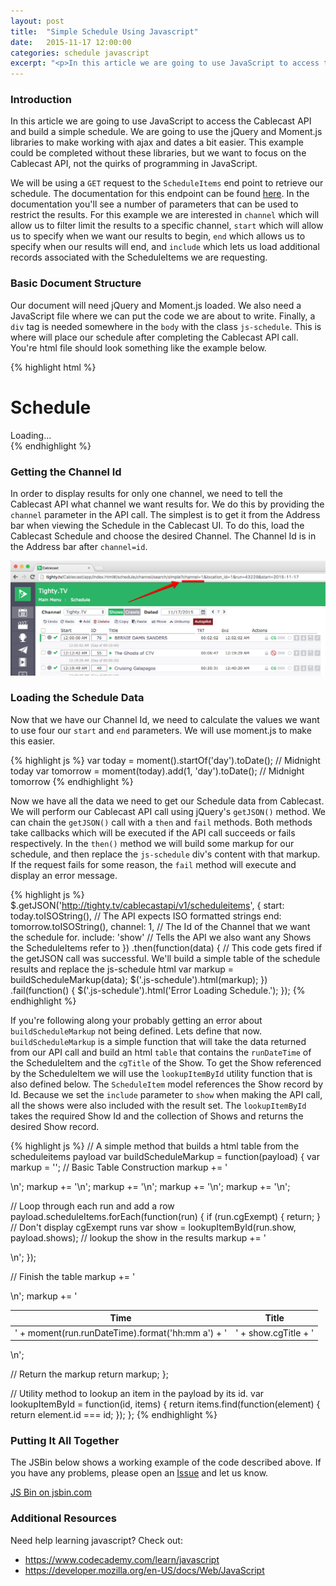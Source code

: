 ```yaml
---
layout: post
title:  "Simple Schedule Using Javascript"
date:   2015-11-17 12:00:00
categories: schedule javascript
excerpt: "<p>In this article we are going to use JavaScript to access the Cablecast API and build a simple schedule. We are going to use the jQuery and Moment.js libraries to make working with ajax and dates a bit easier. This example could be completed without these libraries, but we want to focus on the Cablecast API, not the quirks of programming in JavaScript.</p>"
---
```

<h3>Introduction</h3>
<p>
In this article we are going to use JavaScript to access the Cablecast API and build a simple schedule. We are going to use the jQuery and Moment.js libraries to make working with ajax and dates a bit easier. This example could be completed without these libraries, but we want to focus on the Cablecast API, not the quirks of programming in JavaScript.
</p>

<p>
We will be using a <code>GET</code> request to the <code>ScheduleItems</code> end point to retrieve our schedule. The documentation for this endpoint can be found <a href="http://tighty.tv/CablecastAPI/documentation/Api/GET-v1-scheduleitems_start_end_show_channel_page_size_offset_include_deleted_sort_order_include_since">here</a>. In the documentation you'll see a number of parameters that can be used to restrict the results. For this example we are interested in <code>channel</code> which will allow us to filter limit the results to a specific channel, <code>start</code> which will allow us to specify when we want our results to begin, <code>end</code> which allows us to specify when our results will end, and <code>include</code> which lets us load additional records associated with the ScheduleItems we are requesting.
</p>

<h3>Basic Document Structure</h3>

<p>
Our document will need jQuery and Moment.js loaded. We also need a JavaScript file where we can put the code we are about to write. Finally, a <code>div</code> tag is needed somewhere in the <code>body</code> with the class <code>js-schedule</code>. This is where will place our schedule after completing the Cablecast API call. You're html file should look something like the example below.
</p>

{% highlight html %}
<!DOCTYPE html>
<html>
<head>
<script src="https://code.jquery.com/jquery-1.11.3.js"></script>
<script src="https://cdn.jsdelivr.net/momentjs/2.10.6/moment-with-locales.min.js"></script>
<script src="schedule.js"></script>
  <meta charset="utf-8">
  <title>Simple Cablecast Schedule</title>
</head>
<body>
  <h1>Schedule</h1>
  <!-- A placeholder for our schedule data. The user will see this while the data loads. -->
  <div class="js-schedule">Loading...</div>
</body>
</html>
{% endhighlight %}

<h3>Getting the Channel Id</h3>

<p>
In order to display results for only one channel, we need to tell the Cablecast API what channel we want results for. We do this by providing the <code>channel</code> parameter in the API call. The simplest is to get it from the Address bar when viewing the Schedule in the Cablecast UI. To do this, load the Cablecast Schedule and choose the desired Channel. The Channel Id is in the Address bar after <code>channel=id</code>.
</p>

![Getting the Channel Id](/images/getting-channel-id.png)

<h3>Loading the Schedule Data</h3>

<p>
Now that we have our Channel Id, we need to calculate the values we want to use four our <code>start</code> and <code>end</code> parameters. We will use moment.js to make this easier.
</p>

{% highlight js %}
var today = moment().startOf('day').toDate(); // Midnight today
var tomorrow = moment(today).add(1, 'day').toDate(); // Midnight tomorrow
{% endhighlight %}

<p>
Now we have all the data we need to get our Schedule data from Cablecast. We will perform our Cablecast API call using jQuery's <code>getJSON()</code> method. We can chain the <code>getJSON()</code> call with a <code>then</code> and <code>fail</code> methods. Both methods take callbacks which will be executed if the API call succeeds or fails respectively. In the <code>then()</code> method we will build some markup for our schedule, and then replace the <code>js-schedule</code> div's content with that markup. If the request fails for some reason, the <code>fail</code> method will execute and display an error message.
</p>

{% highlight js %}
  $.getJSON('http://tighty.tv/cablecastapi/v1/scheduleitems', {
    start: today.toISOString(), // The API expects ISO formatted strings
    end: tomorrow.toISOString(),
    channel: 1, // The Id of the Channel that we want the schedule for.
    include: 'show' // Tells the API we also want any Shows the ScheduleItems refer to
  })
  .then(function(data) {
    // This code gets fired if the getJSON call was successful. We'll build a simple table of the schedule results and replace the js-schedule html
    var markup = buildScheduleMarkup(data);
    $('.js-schedule').html(markup);
  })
  .fail(function() {
    $('.js-schedule').html('Error Loading Schedule.');
  });
{% endhighlight %}

<p>
If you're following along your probably getting an error about <code>buildScheduleMarkup</code> not being defined. Lets define that now. <code>buildScheduleMarkup</code> is a simple function that will take the data returned from our API call and build an html <code>table</code> that contains the <code>runDateTime</code> of the ScheduleItem and the <code>cgTitle</code> of the Show. To get the Show referenced by the ScheduleItem we will use the <code>lookupItemById</code> utility function that is also defined below. The <code>ScheduleItem</code> model references the Show record by Id. Because we set the <code>include</code> parameter to <code>show</code> when making the API call, all the shows were also included with the result set. The <code>lookupItemById</code> takes the required Show Id and the collection of Shows and returns the desired Show record.
</p>

{% highlight js %}
// A simple method that builds a html table from the scheduleitems payload
var buildScheduleMarkup = function(payload) {
  var markup = '';
  // Basic Table Construction
  markup += '<table>\n';
  markup += '<thead>\n';
  markup += '<tr><th>Time</th><th>Title</th></tr>\n';
  markup += '</thead>\n';
  markup += '<tbody>\n';

  // Loop through each run and add a row
  payload.scheduleItems.forEach(function(run) {
    if (run.cgExempt) { return; } // Don't display cgExempt runs
    var show = lookupItemById(run.show, payload.shows); // lookup the show in the results
    markup += '<tr><td>' + moment(run.runDateTime).format('hh:mm a') + '</td><td>' + show.cgTitle + '</td></tr>\n';
  });

  // Finish the table
  markup += '</tbody>\n';
  markup += '</table>\n';

  // Return the markup
  return markup;
};

// Utility method to lookup an item in the payload by its id.
var lookupItemById = function(id, items) {
  return items.find(function(element) {
    return element.id === id;
  });
};
{% endhighlight %}

<h3>Putting It All Together</h3>

<p>
The JSBin below shows a working example of the code described above. If you have any problems, please open an <a href="https://github.com/trms/cablecast-api-examples/issues">Issue</a> and let us know.
</p>

<a class="jsbin-embed" href="http://jsbin.com/fefopo/embed?html,js,output">JS Bin on jsbin.com</a><script src="http://static.jsbin.com/js/embed.min.js?3.35.3"></script>

<h3>Additional Resources</h3>

<p>
Need help learning javascript? Check out:
</p>

<ul>
  <li> <a href="https://www.codecademy.com/learn/javascript">https://www.codecademy.com/learn/javascript</a> </li>
  <li> <a href="https://developer.mozilla.org/en-US/docs/Web/JavaScript">https://developer.mozilla.org/en-US/docs/Web/JavaScript</a> </li>
</ul>
